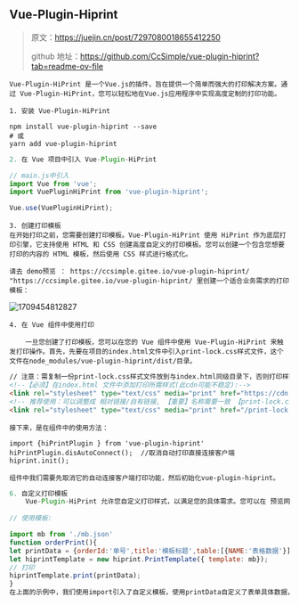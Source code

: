 ## Vue-Plugin-Hiprint

> 原文：https://juejin.cn/post/7297080018655412250
>
> github 地址：https://github.com/CcSimple/vue-plugin-hiprint?tab=readme-ov-file

```
Vue-Plugin-HiPrint 是一个Vue.js的插件，旨在提供一个简单而强大的打印解决方案。通过 Vue-Plugin-HiPrint，您可以轻松地在Vue.js应用程序中实现高度定制的打印功能。
```

```
1. 安装 Vue-Plugin-HiPrint

npm install vue-plugin-hiprint --save
# 或
yarn add vue-plugin-hiprint
```

```js
2. 在 Vue 项目中引入 Vue-Plugin-HiPrint

// main.js中引入
import Vue from 'vue';
import VuePluginHiPrint from 'vue-plugin-hiprint';

Vue.use(VuePluginHiPrint);
```

```
3. 创建打印模板
在开始打印之前，您需要创建打印模板。Vue-Plugin-HiPrint 使用 HiPrint 作为底层打印引擎，它支持使用 HTML 和 CSS 创建高度自定义的打印模板。您可以创建一个包含您想要打印的内容的 HTML 模板，然后使用 CSS 样式进行格式化。

请去 demo预览 ： https://ccsimple.gitee.io/vue-plugin-hiprint/ "https://ccsimple.gitee.io/vue-plugin-hiprint/ 里创建一个适合业务需求的打印模板：
```

![1709454812827](C:\Users\Administrator\AppData\Roaming\Typora\typora-user-images\1709454812827.png)

```
4. 在 Vue 组件中使用打印

	一旦您创建了打印模板，您可以在您的 Vue 组件中使用 Vue-Plugin-HiPrint 来触发打印操作。首先，先要在项目的index.html文件中引入print-lock.css样式文件，这个文件在node_modules/vue-plugin-hiprint/dist/目录。
```

```html
// 注意：需复制一份print-lock.css样式文件放到与index.html同级目录下，否则打印样式有问题。
<!--【必须】在index.html 文件中添加打印所需样式(此cdn可能不稳定):-->
<link rel="stylesheet" type="text/css" media="print" href="https://cdn.jsdelivr.net/npm/vue-plugin-hiprint@latest/dist/print-lock.css">
<!-- 推荐使用：可以调整成 相对链接/自有链接, 【重要】名称需要一致 【print-lock.css】-->
<link rel="stylesheet" type="text/css" media="print" href="/print-lock.css">
```

```
接下来，是在组件中的使用方法：

import {hiPrintPlugin } from 'vue-plugin-hiprint'
hiPrintPlugin.disAutoConnect();  //取消自动打印直接连接客户端
hiprint.init(); 

组件中我们需要先取消它的自动连接客户端打印功能，然后初始化vue-plugin-hiprint。
```

```js
6. 自定义打印模板
	Vue-Plugin-HiPrint 允许您自定义打印样式，以满足您的具体需求。您可以在 预览网站[1]中设计好需要的样式并复制自定义模板的JSON数据，在项目中新建mb.json文件将模板json数据粘贴进去。
	
// 使用模板:

import mb from './mb.json'
function orderPrint(){
let printData = {orderId:'单号',title:'模板标题',table:[{NAME:'表格数据'}]};
let hiprintTemplate = new hiprint.PrintTemplate({ template: mb});
// 打印
hiprintTemplate.print(printData);
}
在上面的示例中，我们使用import引入了自定义模板，使用printData自定义了表单具体数据，最后使用print方法完美实现了打印。
```

